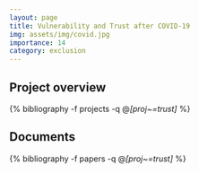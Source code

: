 ```yaml
---
layout: page
title: Vulnerability and Trust after COVID-19
img: assets/img/covid.jpg
importance: 14
category: exclusion 
---
```


## Project overview

<div class="publications">

  {% bibliography -f projects -q @*[proj~=trust]* %}

</div>

## Documents

<div class="publications">

  {% bibliography -f papers -q @*[proj~=trust]* %}

</div>


